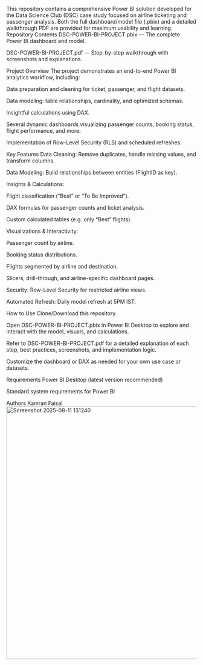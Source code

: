This repository contains a comprehensive Power BI solution developed for the Data Science Club (DSC) case study focused on airline ticketing and passenger analysis. Both the full dashboard/model file (.pbix) and a detailed walkthrough PDF are provided for maximum usability and learning.
Repository Contents
DSC-POWER-BI-PROJECT.pbix — The complete Power BI dashboard and model.

DSC-POWER-BI-PROJECT.pdf — Step-by-step walkthrough with screenshots and explanations.

Project Overview
The project demonstrates an end-to-end Power BI analytics workflow, including:

Data preparation and cleaning for ticket, passenger, and flight datasets.

Data modeling: table relationships, cardinality, and optimized schemas.

Insightful calculations using DAX.

Several dynamic dashboards visualizing passenger counts, booking status, flight performance, and more.

Implementation of Row-Level Security (RLS) and scheduled refreshes.

Key Features
Data Cleaning: Remove duplicates, handle missing values, and transform columns.

Data Modeling: Build relationships between entities (FlightID as key).

Insights & Calculations:

Flight classification (“Best” or “To Be Improved”).

DAX formulas for passenger counts and ticket analysis.

Custom calculated tables (e.g. only “Best” flights).

Visualizations & Interactivity:

Passenger count by airline.

Booking status distributions.

Flights segmented by airline and destination.

Slicers, drill-through, and airline-specific dashboard pages.

Security: Row-Level Security for restricted airline views.

Automated Refresh: Daily model refresh at 5PM IST.

How to Use
Clone/Download this repository.

Open DSC-POWER-BI-PROJECT.pbix in Power BI Desktop to explore and interact with the model, visuals, and calculations.

Refer to DSC-POWER-BI-PROJECT.pdf for a detailed explanation of each step, best practices, screenshots, and implementation logic.

Customize the dashboard or DAX as needed for your own use case or datasets.

Requirements
Power BI Desktop (latest version recommended)

Standard system requirements for Power BI

Authors
Kamran Faisal
<img width="1187" height="667" alt="Screenshot 2025-08-11 131240" src="https://github.com/user-attachments/assets/cdfc7b8f-fc2e-4ac0-9c02-3b7639d3cf36" />
